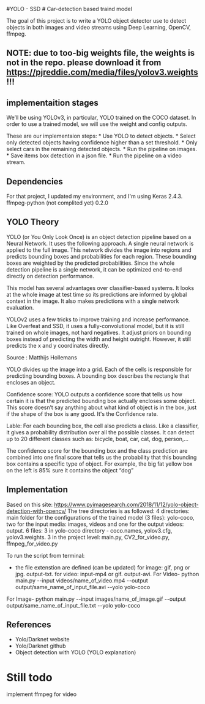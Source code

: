 #YOLO - SSD # Car-detection based traind model

The goal of this project is to write a YOLO object detector use to detect objects in both images and video streams using Deep Learning, OpenCV, ffmpeg.
## NOTE: due to too-big weights file, the weights is not in the repo. please download it from https://pjreddie.com/media/files/yolov3.weights  !!!
## implementaition stages
  We’ll be using YOLOv3, in particular, YOLO trained on the COCO dataset. 
  In order to use a trained model, we will use the weight and config outputs. 
  
  These are our implementaion steps:
    * Use YOLO to detect objects.
    * Select only detected objects having confidence higher than a set threshold.
    * Only select cars in the remaining detected objects.
    * Run the pipeline on images.
    * Save items box detection in a json file.
    * Run the pipeline on a video stream.
  
## Dependencies
For that project, I updated my environment, and I'm using Keras 2.4.3.
ffmpeg-python (not complited yet)  0.2.0

## YOLO Theory
YOLO (or You Only Look Once) is an object detection pipeline based on a Neural Network. It uses the following approach. A single neural network is applied to the full image. This network divides the image into regions and predicts bounding boxes and probabilities for each region. These bounding boxes are weighted by the predicted probabilities. Since the whole detection pipeline is a single network, it can be optimized end-to-end directly on detection performance.

This model has several advantages over classifier-based systems. It looks at the whole image at test time so its predictions are informed by global context in the image. It also makes predictions with a single network evaluation.

YOLOv2 uses a few tricks to improve training and increase performance. Like Overfeat and SSD, it uses a fully-convolutional model, but it is still trained on whole images, not hard negatives. It adjust priors on bounding boxes instead of predicting the width and height outright. However, it still predicts the x and y coordinates directly.

Source : Matthijs Hollemans

YOLO divides up the image into a grid. Each of the cells is responsible for predicting bounding boxes. A bounding box describes the rectangle that encloses an object.

Confidence score: YOLO outputs a confidence score that tells us how certain it is that the predicted bounding box actually encloses some object. This score doesn’t say anything about what kind of object is in the box, just if the shape of the box is any good. It's the Confidence rate.

Lable: For each bounding box, the cell also predicts a class. Like a classifier, it gives a probability distribution over all the possible classes. 
It can detect up to 20 different classes such as: bicycle, boat, car, cat, dog, person,…

The confidence score for the bounding box and the class prediction are combined into one final score that tells us the probability that this bounding box contains a specific type of object. For example, the big fat yellow box on the left is 85% sure it contains the object “dog”


## Implementation
Based on this site: https://www.pyimagesearch.com/2018/11/12/yolo-object-detection-with-opencv/
The tree directories is as followed:
4 directories: main folder for the configurations of the trained model (3 files): yolo-coco, two for the input media: images, videos and one for the output videos: output.
6 files: 3 in yolo-coco directory - coco.names, yolov3.cfg, yolov3.weights. 3 in the project level: main.py, CV2_for_video.py, ffmpeg_for_video.py

To run the script from terminal:
  * the file extenstion are defined (can be updated) for image: gif, png or jpg. output-txt. for video: input-mp4 or gif. output-avi.
For Video- python main.py --input videos/name_of_video.mp4 --output output/same_name_of_input_file.avi --yolo yolo-coco

For Image- python main.py --input images/name_of_image.gif --output output/same_name_of_input_file.txt --yolo yolo-coco


## References
  * Yolo/Darknet website
  * Yolo/Darknet github
  * Object detection with YOLO (YOLO explanation)

# Still todo
implement ffmpeg for video

